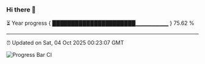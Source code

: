 ### Hi there 👋

⏳ Year progress { ██████████████████████▁▁▁▁▁▁▁▁ } 75.62 %

---

⏰ Updated on Sat, 04 Oct 2025 00:23:07 GMT

![Progress Bar CI](https://github.com/liununu/liununu/workflows/Progress%20Bar%20CI/badge.svg)

